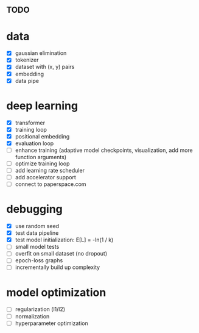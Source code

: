 ## TODO

# data
- [x] gaussian elimination
- [x] tokenizer
- [x] dataset with (x, y) pairs
- [x] embedding
- [x] data pipe

# deep learning
- [x] transformer 
- [x] training loop
- [x] positional embedding
- [x] evaluation loop
- [ ] enhance training (adaptive model checkpoints, visualization, add more function arguments)
- [ ] optimize training loop
- [ ] add learning rate scheduler
- [ ] add accelerator support
- [ ] connect to paperspace.com

# debugging
- [x] use random seed
- [x] test data pipeline
- [x] test model initialization: E[L] = -ln(1 / k)
- [ ] small model tests
- [ ] overfit on small dataset (no dropout)
- [ ] epoch-loss graphs 
- [ ] incrementally build up complexity

# model optimization
- [ ] regularization (l1/l2)
- [ ] normalization
- [ ] hyperparameter optimization
